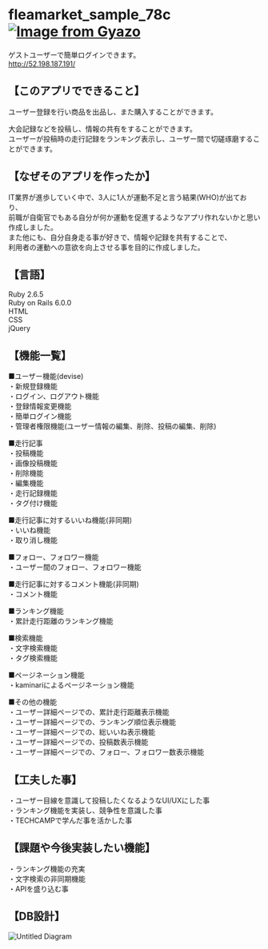 # fleamarket_sample_78c[![Image from Gyazo](https://i.gyazo.com/afd826f59ce163459cce893fdee84325.jpg)](https://gyazo.com/afd826f59ce163459cce893fdee84325)
ゲストユーザーで簡単ログインできます。  
http://52.198.187.191/

## 【このアプリでできること】
ユーザー登録を行い商品を出品し、また購入することができます。  
  
大会記録などを投稿し、情報の共有をすることができます。  
ユーザーが投稿時の走行記録をランキング表示し、ユーザー間で切磋琢磨することができます。  

## 【なぜそのアプリを作ったか】
IT業界が進歩していく中で、3人に1人が運動不足と言う結果(WHO)が出ており、  
前職が自衛官でもある自分が何か運動を促進するようなアプリ作れないかと思い作成しました。  
また他にも、自分自身走る事が好きで、情報や記録を共有することで、  
利用者の運動への意欲を向上させる事を目的に作成しました。  

## 【言語】
Ruby 2.6.5  
Ruby on Rails 6.0.0  
HTML  
CSS  
jQuery  

## 【機能一覧】
■ユーザー機能(devise)  
・新規登録機能  
・ログイン、ログアウト機能  
・登録情報変更機能  
・簡単ログイン機能  
・管理者権限機能(ユーザー情報の編集、削除、投稿の編集、削除)  

■走行記事  
・投稿機能  
・画像投稿機能  
・削除機能  
・編集機能  
・走行記録機能  
・タグ付け機能  

■走行記事に対するいいね機能(非同期)  
・いいね機能  
・取り消し機能  

■フォロー、フォロワー機能  
・ユーザー間のフォロー、フォロワー機能  

■走行記事に対するコメント機能(非同期)  
・コメント機能  

■ランキング機能  
・累計走行距離のランキング機能  

■検索機能  
・文字検索機能  
・タグ検索機能  

■ページネーション機能  
・kaminariによるページネーション機能  

■その他の機能  
・ユーザー詳細ページでの、累計走行距離表示機能  
・ユーザー詳細ページでの、ランキング順位表示機能  
・ユーザー詳細ページでの、総いいね表示機能  
・ユーザー詳細ページでの、投稿数表示機能  
・ユーザー詳細ページでの、フォロー、フォロワー数表示機能  

## 【工夫した事】
・ユーザー目線を意識して投稿したくなるようなUI/UXにした事  
・ランキング機能を実装し、競争性を意識した事  
・TECHCAMPで学んだ事を活かした事  


## 【課題や今後実装したい機能】
・ランキング機能の充実  
・文字検索の非同期機能  
・APIを盛り込む事  
 
## 【DB設計】
![Untitled Diagram](https://user-images.githubusercontent.com/58378612/87174996-fa09df00-c312-11ea-948b-427cc37c355d.png)
